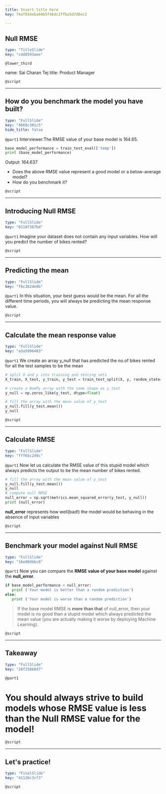 ```yaml
---
title: Insert title here
key: 74af834eba04b5f46dc2ffba5d7d6ec2

---
```

## Null RMSE

```yaml
type: "TitleSlide"
key: "cdd8593aee"
```

`@lower_third`

name: Sai Charan Tej
title: Product Manager


`@script`



---
## How do you benchmark the model you have built?

```yaml
type: "FullSlide"
key: "4668c301c5"
hide_title: false
```

`@part1`
Interviewer:The RMSE value of your base model is 164.65. 
```python
base_model_performance = train_test_eval(['temp'])
print (base_model_performance)
``` 
Output: 164.637

- Does the above RMSE value represent a good model or a below-average model? 
- How do you benchmark it?


`@script`



---
## Introducing Null RMSE

```yaml
type: "FullSlide"
key: "0118f387bd"
```

`@part1`
Imagine your dataset does not contain any input variables. How will you predict the number of bikes rented?


`@script`



---
## Predicting the mean

```yaml
type: "FullSlide"
key: "f6c3b2de0b"
```

`@part1`
In this situation, your best guess would be the mean. For all the different time periods, you will always be predicting the mean response value.


`@script`



---
## Calculate the mean response value

```yaml
type: "FullSlide"
key: "a3a5996483"
```

`@part1`
We create an array y_null that has predicted the no.of bikes rented for all the test samples to be the mean
```python
# split X and y into training and testing sets
X_train, X_test, y_train, y_test = train_test_split(X, y, random_state=3)

# create a NumPy array with the same shape as y_test
y_null = np.zeros_like(y_test, dtype=float)

# fill the array with the mean value of y_test
y_null.fill(y_test.mean())
y_null
```


`@script`



---
## Calculate RMSE

```yaml
type: "FullSlide"
key: "fff65c249c"
```

`@part1`
Now let us calculate the RMSE value of this stupid model which always predicts the output to be the mean number of bikes rented.
```python
# fill the array with the mean value of y_test
y_null.fill(y_test.mean())
y_null
# compute null RMSE
null_error = np.sqrt(metrics.mean_squared_error(y_test, y_null))
print (null_error)
```
**null_error** represents how well(bad!) the model would be behaving in the absence of input variables


`@script`



---
## Benchmark your model against Null RMSE

```yaml
type: "FullSlide"
key: "16e00dbbc0"
```

`@part1`
Now you can compare the **RMSE value of your base model** against the **null_error**.
```python
if base_model_performance < null_error:
   print ('Your model is better than a random prediction')
else:
   print ('Your model is worse than a random prediction')
```
> If the base model RMSE is **more than that** of null_error, then your model is no good than a stupid model which always predicted the mean value (you are actually making it worse by deploying Machine Learning).


`@script`



---
## Takeaway

```yaml
type: "FullSlide"
key: "28f258b8d7"
```

`@part1`
# You should always strive to build models whose RMSE value is less than the Null RMSE value for the model!


`@script`



---
## Let's practice!

```yaml
type: "FinalSlide"
key: "41126c3cf3"
```

`@script`


